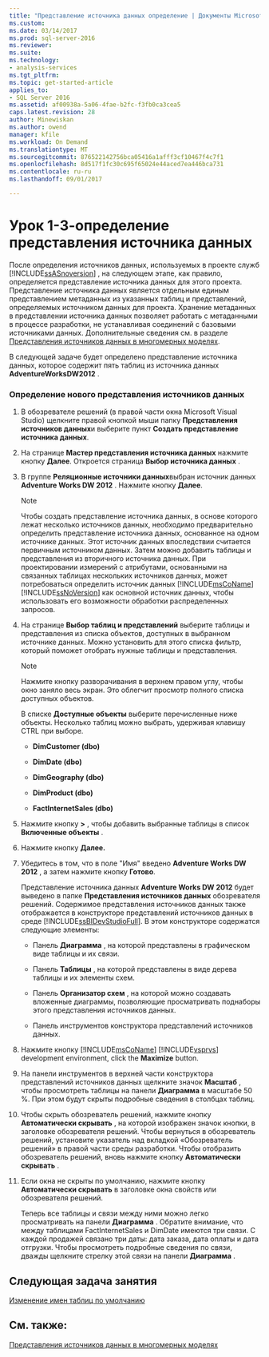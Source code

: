 ```yaml
---
title: "Представление источника данных определение | Документы Microsoft"
ms.custom: 
ms.date: 03/14/2017
ms.prod: sql-server-2016
ms.reviewer: 
ms.suite: 
ms.technology:
- analysis-services
ms.tgt_pltfrm: 
ms.topic: get-started-article
applies_to:
- SQL Server 2016
ms.assetid: af00938a-5a06-4fae-b2fc-f3fb0ca3cea5
caps.latest.revision: 28
author: Minewiskan
ms.author: owend
manager: kfile
ms.workload: On Demand
ms.translationtype: MT
ms.sourcegitcommit: 876522142756bca05416a1afff3cf10467f4c7f1
ms.openlocfilehash: 8d517f1fc30c695f65024e44aced7ea446bca731
ms.contentlocale: ru-ru
ms.lasthandoff: 09/01/2017

---
```

# <a name="lesson-1-3---defining-a-data-source-view"></a>Урок 1-3-определение представления источника данных
После определения источников данных, используемых в проекте служб [!INCLUDE[ssASnoversion](../includes/ssasnoversion-md.md)] , на следующем этапе, как правило, определяется представление источника данных для этого проекта. Представление источника данных является отдельным единым представлением метаданных из указанных таблиц и представлений, определяемых источником данных для проекта. Хранение метаданных в представлении источника данных позволяет работать с метаданными в процессе разработки, не устанавливая соединений с базовыми источниками данных. Дополнительные сведения см. в разделе [Представления источников данных в многомерных моделях](../analysis-services/multidimensional-models/data-source-views-in-multidimensional-models.md).  
  
В следующей задаче будет определено представление источника данных, которое содержит пять таблиц из источника данных **AdventureWorksDW2012** .  
  
### <a name="to-define-a-new-data-source-view"></a>Определение нового представления источников данных  
  
1.  В обозревателе решений (в правой части окна Microsoft Visual Studio) щелкните правой кнопкой мыши папку **Представления источников данных**и выберите пункт **Создать представление источника данных**.  
  
2.  На странице **Мастер представления источника данных** нажмите кнопку **Далее**. Откроется страница **Выбор источника данных** .  
  
3.  В группе **Реляционные источники данных**выбран источник данных **Adventure Works DW 2012** . Нажмите кнопку **Далее**.  
  
    > [!NOTE]  
    > Чтобы создать представление источника данных, в основе которого лежат несколько источников данных, необходимо предварительно определить представление источника данных, основанное на одном источнике данных. Этот источник данных впоследствии считается первичным источником данных. Затем можно добавить таблицы и представления из вторичного источника данных. При проектировании измерений с атрибутами, основанными на связанных таблицах нескольких источников данных, может потребоваться определить источник данных [!INCLUDE[msCoName](../includes/msconame-md.md)][!INCLUDE[ssNoVersion](../includes/ssnoversion-md.md)] как основной источник данных, чтобы использовать его возможности обработки распределенных запросов.  
  
4.  На странице **Выбор таблиц и представлений** выберите таблицы и представления из списка объектов, доступных в выбранном источнике данных. Можно установить для этого списка фильтр, который поможет отобрать нужные таблицы и представления.  
  
    > [!NOTE]  
    > Нажмите кнопку разворачивания в верхнем правом углу, чтобы окно заняло весь экран. Это облегчит просмотр полного списка доступных объектов.  
  
    В списке **Доступные объекты** выберите перечисленные ниже объекты. Несколько таблиц можно выбрать, удерживая клавишу CTRL при выборе.  
  
    -   **DimCustomer (dbo)**  
  
    -   **DimDate (dbo)**  
  
    -   **DimGeography (dbo)**  
  
    -   **DimProduct (dbo)**  
  
    -   **FactInternetSales (dbo)**  
  
5.  Нажмите кнопку **>** , чтобы добавить выбранные таблицы в список **Включенные объекты** .  
  
6.  Нажмите кнопку **Далее.**  
  
7.  Убедитесь в том, что в поле "Имя" введено **Adventure Works DW 2012** , а затем нажмите кнопку **Готово**.  
  
    Представление источника данных **Adventure Works DW 2012** будет выведено в папке **Представления источников данных** обозревателя решений. Содержимое представления источников данных также отображается в конструкторе представлений источников данных в среде [!INCLUDE[ssBIDevStudioFull](../includes/ssbidevstudiofull-md.md)]. В этом конструкторе содержатся следующие элементы:  
  
    -   Панель **Диаграмма** , на которой представлены в графическом виде таблицы и их связи.  
  
    -   Панель **Таблицы** , на которой представлены в виде дерева таблицы и их элементы схем.  
  
    -   Панель **Организатор схем** , на которой можно создавать вложенные диаграммы, позволяющие просматривать поднаборы этого представления источников данных.  
  
    -   Панель инструментов конструктора представлений источников данных.  
  
8.  Нажмите кнопку [!INCLUDE[msCoName](../includes/msconame-md.md)] [!INCLUDE[vsprvs](../includes/vsprvs-md.md)] development environment, click the **Maximize** button.  
  
9. На панели инструментов в верхней части конструктора представлений источников данных щелкните значок **Масштаб** , чтобы просмотреть таблицы на панели **Диаграмма** в масштабе 50 %. При этом будут скрыты подробные сведения в столбцах таблиц.  
  
10. Чтобы скрыть обозреватель решений, нажмите кнопку **Автоматически скрывать** , на которой изображен значок кнопки, в заголовке обозревателя решений. Чтобы вернуться в обозреватель решений, установите указатель над вкладкой «Обозреватель решений» в правой части среды разработки. Чтобы отобразить обозреватель решений, вновь нажмите кнопку **Автоматически скрывать** .  
  
11. Если окна не скрыты по умолчанию, нажмите кнопку **Автоматически скрывать** в заголовке окна свойств или обозревателя решений.  
  
    Теперь все таблицы и связи между ними можно легко просматривать на панели **Диаграмма** . Обратите внимание, что между таблицами FactInternetSales и DimDate имеются три связи. С каждой продажей связано три даты: дата заказа, дата оплаты и дата отгрузки. Чтобы просмотреть подробные сведения по связи, дважды щелкните стрелку этой связи на панели **Диаграмма** .  
  
## <a name="next-task-in-lesson"></a>Следующая задача занятия  
[Изменение имен таблиц по умолчанию](../analysis-services/lesson-1-4-modifying-default-table-names.md)  
  
## <a name="see-also"></a>См. также:  
[Представления источников данных в многомерных моделях](../analysis-services/multidimensional-models/data-source-views-in-multidimensional-models.md)  
  
  
  


